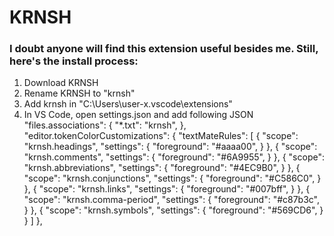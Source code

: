 # KRNSH

### I doubt anyone will find this extension useful besides me. Still, here's the install process:

1. Download KRNSH
2. Rename KRNSH to "krnsh"
3. Add krnsh in "C:\Users\user-x\.vscode\extensions"
2. In VS Code, open settings.json and add following JSON
    "files.associations": {
        "*.txt": "krnsh",
    },
    "editor.tokenColorCustomizations": {
        "textMateRules": [
            {
                "scope": "krnsh.headings",
                "settings": {
                    "foreground": "#aaaa00",
                }
            },
            {
                "scope": "krnsh.comments",
                "settings": {
                    "foreground": "#6A9955",
                }
            },
            {
                "scope": "krnsh.abbreviations",
                "settings": {
                    "foreground": "#4EC9B0",
                }
            },
            {
                "scope": "krnsh.conjunctions",
                "settings": {
                    "foreground": "#C586C0",
                }
            },
            {
                "scope": "krnsh.links",
                "settings": {
                    "foreground": "#007bff",
                }
            },
            {
                "scope": "krnsh.comma-period",
                "settings": {
                    "foreground": "#c87b3c",
                }
            },
            {
                "scope": "krnsh.symbols",
                "settings": {
                    "foreground": "#569CD6",
                }
            }
        ]
    },
